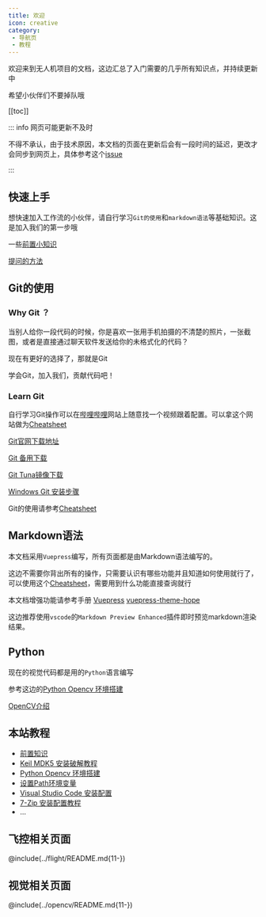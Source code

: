 ```yaml
---
title: 欢迎
icon: creative
category:
 - 导航页
 - 教程
---
```


欢迎来到无人机项目的文档，这边汇总了入门需要的几乎所有知识点，并持续更新中

希望小伙伴们不要掉队哦

[[toc]]

::: info 网页可能更新不及时

不得不承认，由于技术原因，本文档的页面在更新后会有一段时间的延迟，更改才会同步到网页上，具体参考这个[issue](/faq.md#仓库内容更新以后网页无新增内容)

:::

## 快速上手

想快速加入工作流的小伙伴，请自行学习`Git的使用`和`markdown语法`等基础知识。这是加入我们的第一步哦

一些[前置小知识](/guide/preknowledge/README.md)

[提问的方法](/guide/elucid-how-to-ask-a-question.md)

## Git的使用

### Why Git ？

当别人给你一段代码的时候，你是喜欢一张用手机拍摄的不清楚的照片，一张截图，或者是直接通过聊天软件发送给你的未格式化的代码？

现在有更好的选择了，那就是Git

学会Git，加入我们，贡献代码吧！

### Learn Git

自行学习Git操作可以在[哔哩哔哩](https://www.bilibili.com)网站上随意找一个视频跟着配置。可以拿这个网站做为[Cheatsheet](https://www.runoob.com/git/git-tutorial.html)

[Git官网下载地址](https://git-scm.com/)

[Git 备用下载](https://nas.dustella.net/s/wncP)

[Git Tuna镜像下载](https://mirror.tuna.tsinghua.edu.cn/github-release/git-for-windows/git/LatestRelease/)

[Windows Git 安装步骤](/guide/guide-how-to-install-vscode.html#git-安装步骤)

Git的使用请参考[Cheatsheet](https://www.runoob.com/git/git-tutorial.html)

## Markdown语法

本文档采用`Vuepress`编写，所有页面都是由Markdown语法编写的。

这边不需要你背出所有的操作，只需要认识有哪些功能并且知道如何使用就行了，可以使用这个[Cheatsheet](https://www.runoob.com/markdown/md-tutorial.html)，需要用到什么功能直接查询就行

本文档增强功能请参考手册 [Vuepress](https://vuepress.github.io/) [vuepress-theme-hope](https://vuepress-theme-hope.github.io/v2/)

这边推荐使用`vscode`的`Markdown Preview Enhanced`插件即时预览markdown渲染结果。

## Python

现在的视觉代码都是用的`Python`语言编写

参考这边的[Python Opencv 环境搭建](guide-python-opencv-env-config)

[OpenCV介绍](/opencv/intro-opencv.md)

## 本站教程

- [前置知识](/guide/preknowledge/)
- [Keil MDK5 安装破解教程](guide-how-to-install-keil5.md)
- [Python Opencv 环境搭建](guide-python-opencv-env-config.md)
- [设置Path环境变量](guide-how-to-set-path-win.md)
- [Visual Studio Code 安装配置](guide-how-to-install-vscode.md)
- [7-Zip 安装配置教程](guide-how-to-install-7-zip.md)
- ...

## 飞控相关页面

@include(../flight/README.md{11-})

## 视觉相关页面

@include(../opencv/README.md{11-})
